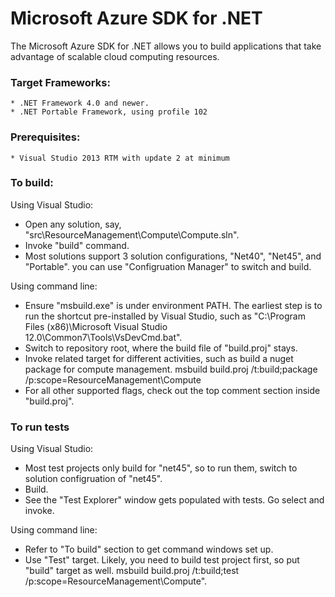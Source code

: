 # Microsoft Azure SDK for .NET

The Microsoft Azure SDK for .NET allows you to build applications
that take advantage of scalable cloud computing resources.

### Target Frameworks:

    * .NET Framework 4.0 and newer.
    * .NET Portable Framework, using profile 102

### Prerequisites:
    * Visual Studio 2013 RTM with update 2 at minimum

### To build:

Using Visual Studio:

  - Open any solution, say, "src\ResourceManagement\Compute\Compute.sln".
  - Invoke "build" command.
  - Most solutions support 3 solution configurations, "Net40", "Net45", and "Portable". you can use "Configruation Manager" to switch and build.

Using command line:
  - Ensure "msbuild.exe" is under environment PATH. The earliest step is to run the shortcut pre-installed by Visual Studio, such as "C:\Program Files (x86)\Microsoft Visual Studio 12.0\Common7\Tools\VsDevCmd.bat".
  - Switch to repository root, where the build file of "build.proj" stays.
  - Invoke related target for different activities, such as build a nuget package for compute management.
          msbuild build.proj /t:build;package /p:scope=ResourceManagement\Compute
  - For all other supported flags, check out the top comment section inside "build.proj".

### To run tests

Using Visual Studio:

  - Most test projects only build for "net45", so to run them, switch to solution configruation of "net45".
  - Build.
  - See the "Test Explorer" window gets populated with tests. Go select and invoke.

Using command line:
  - Refer to "To build" section to get command windows set up.
  - Use "Test" target. Likely, you need to build test project first, so put "build" target as well.
        msbuild build.proj /t:build;test /p:scope=ResourceManagement\Compute".
